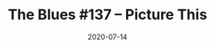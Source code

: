 ---
_schema: default
title: 'The Blues #137 – Picture This'
link: https://www.geocaching.com/geocache/GC8W9RX
owner: zzbob
date: 2020-07-14
log_type: Found It
display_coords: N 41° 34.081' W 075° 32.271'
latitude: '41.568016'
longitude: '-75.53785'
first_stage: false
bogus: true
zhanna_log:  >-
    Hi zzbob!


    It was a pleasant surprise to see a mystery cache pop up relatively close by. We puzzled over it for a while last night, and this morning we noticed something that suddenly made the solution clear to us. Our first trip to the cache coordinates wasn’t fruitful, and we were even concerned that we might be in the wrong spot. But with our location doubly confirmed, we tried again this evening, and we were successful! Thanks for a tricky puzzle and hunt.


    Zhanna
rich_log:   >-
    Howdy, ZZBob!


    Found it with Zhanna this evening during our second attempt today.


    • Puzzle rating => **Devilishly SNEAKY!!!**


    • Cache Hide rating => **Very well concealed, coordinates spot on.**


    • Cache Location rating => **Meh. Nothing much to see here.**   


    Thanks for the cache. We will be checking out some of your other nearby Mystery caches soon.


    ~Rich in NEPA~
image_gallery_zh: gallery1
image_gallery_zh_class: single
post_id: 12347
---